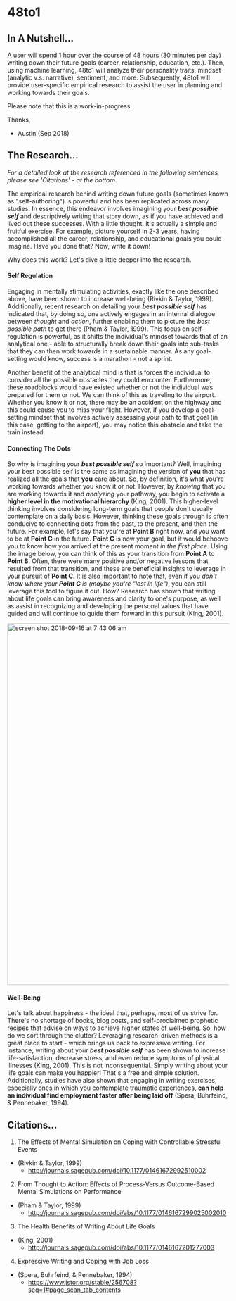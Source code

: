 # 48to1

## In A Nutshell...
A user will spend 1 hour over the course of 48 hours (30 minutes per day) writing down their future goals (career, relationship, education, etc.). Then, using machine learning, 48to1 will analyze their personality traits, mindset (analytic v.s. narrative), sentiment, and more. Subsequently, 48to1 will provide user-specific empirical research to assist the user in planning and working towards their goals.

Please note that this is a work-in-progress. 

Thanks,
- Austin (Sep 2018)

## The Research...
_For a detailed look at the research referenced in the following sentences, please see 'Citations' - at the bottom._

The empirical research behind writing down future goals (sometimes known as "self-authoring") is powerful and has been replicated across many studies. In essence, this endeavor involves imagining your ***best possible self*** and descriptively writing that story down, as if you have achieved and lived out these successes. With a little thought, it's actually a simple and fruitful exercise. For example, picture yourself in 2-3 years, having accomplished all the career, relationship, and educational goals you could imagine. Have you done that? Now, write it down!

Why does this work? Let's dive a little deeper into the research. 

#### Self Regulation
Engaging in mentally stimulating activities, exactly like the one described above, have been shown to increase well-being (Rivkin & Taylor, 1999). Additionally, recent research on detailing your ***best possible self*** has indicated that, by doing so, one actively engages in an internal dialogue between *thought* and *action*, further enabling them to picture the *best possible path* to get there (Pham & Taylor, 1999). This focus on self-regulation is powerful, as it shifts the individual's mindset towards that of an analytical one - able to structurally break down their goals into sub-tasks that they can then work towards in a sustainable manner. As any goal-setting would know, success is a marathon - not a sprint.

Another benefit of the analytical mind is that is forces the individual to consider all the possible obstacles they could encounter. Furthermore, these roadblocks would have existed whether or not the individual was prepared for them or not. We can think of this as traveling to the airport. Whether you know it or not, there may be an accident on the highway and this could cause you to miss your flight. However, if you develop a goal-setting mindset that involves actively assessing your path to that goal (in this case, getting to the airport), you may notice this obstacle and take the train instead. 


#### Connecting The Dots
So why is imagining your ***best possible self*** so important? Well, imagining your best possible self is the same as imagining the version of **you** that has realized all the goals that **you** care about. So, by definition, it's what you're working towards whether you know it or not. However, by *knowing* that you are working towards it and *analyzing* your pathway, you begin to activate a **higher level in the motivational hierarchy** (King, 2001). This higher-level thinking involves considering long-term goals that people don't usually contemplate on a daily basis. However, thinking these goals through is often conducive to connecting dots from the past, to the present, and then the future. For example, let's say that you're at **Point B** right now, and you want to be at **Point C** in the future. **Point C** is now your goal, but it would behoove you to know how you arrived at the present moment *in the first place*. Using the image below, you can think of this as your transition from **Point A** to **Point B**. Often, there were many positive and/or negative lessons that resulted from that transition, and these are beneficial insights to leverage in your pursuit of **Point C**. It is also important to note that, even if you *don't know where your **Point C** is (maybe you're "lost in life")*, you can still leverage this tool to figure it out. How? Research has shown that writing about life goals can bring awareness and clarity to one's purpose, as well as assist in recognizing and developing the personal values that have guided and will continue to guide them forward in this pursuit (King, 2001).

<img width="822" alt="screen shot 2018-09-16 at 7 43 06 am" src="https://user-images.githubusercontent.com/34213201/45597639-302edf80-b984-11e8-90e5-393a9d9f9e3b.png">

#### Well-Being
Let's talk about happiness - the ideal that, perhaps, most of us strive for. There's no shortage of books, blog posts, and self-proclaimed prophetic recipes that advise on ways to achieve higher states of well-being. So, how do we sort through the clutter? Leveraging research-driven methods is a great place to start - which brings us back to expressive writing. For instance, writing about your ***best possible self*** has been shown to increase life-satisfaction, decrease stress, and even reduce symptoms of physical illnesses (King, 2001). This is not inconsequential. Simply writing about your life goals can make you happier! That's a free and simple solution. Additionally, studies have also shown that engaging in writing exercises, especially ones in which you contemplate traumatic experiences, **can help an individual find employment faster after being laid off** (Spera, Buhrfeind, & Pennebaker, 1994). 




## Citations...

1) The Effects of Mental Simulation on Coping with Controllable Stressful Events
- (Rivkin & Taylor, 1999)
  - http://journals.sagepub.com/doi/10.1177/01461672992510002

2) From Thought to Action: Effects of Process-Versus Outcome-Based Mental Simulations on Performance
- (Pham & Taylor, 1999)
  - http://journals.sagepub.com/doi/abs/10.1177/0146167299025002010

3) The Health Benefits of Writing About Life Goals
- (King, 2001)
  - http://journals.sagepub.com/doi/abs/10.1177/0146167201277003

4) Expressive Writing and Coping with Job Loss
- (Spera, Buhrfeind, & Pennebaker, 1994)
  - https://www.jstor.org/stable/256708?seq=1#page_scan_tab_contents
